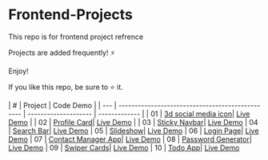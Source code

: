 # Frontend-Projects
This repo is for frontend project refrence

Projects are added frequently! ⚡

Enjoy!

If you like this repo, be sure to ⭐ it.

|  #  | Project | Code Demo |
| --- | ------------------------------------------------ | --------------------  | ------------- |
| 01  | [3d social media icon](https://github.com/techcareerguru/Frontend-Projects/tree/master/3d%20social%20media%20icons)| [Live Demo](https://3d-social-media-icons.netlify.app/) |
| 02  | [Profile Card](https://github.com/techcareerguru/Frontend-Projects/tree/master/Animated%20profile%20card)| [Live Demo](https://profile-card-animation.netlify.app/)  |
| 03  | [Sticky Navbar](https://github.com/techcareerguru/Frontend-Projects/tree/master/Responsive%20sticky%20navbar)| [Live Demo](https://responsive-sticky-navbar.netlify.app/) 
| 04  | [Search Bar](https://github.com/techcareerguru/Frontend-Projects/tree/master/Search%20bar%20animation)| [Live Demo](https://animated-searchbar.netlify.app/) 
| 05  | [Slideshow](https://github.com/techcareerguru/Frontend-Projects/tree/master/Slideshow)| [Live Demo](https://slideshow-animation.netlify.app/) 
| 06  | [Login Page](https://github.com/techcareerguru/Frontend-Projects/tree/master/Responsive%20login%20form)| [Live Demo](https://responsive-login-page.netlify.app/) 
| 07  | [Contact Manager App](https://github.com/techcareerguru/Frontend-Projects/tree/master/Contact%20manager%20app)| [Live Demo](https://contact-manager-javascript.netlify.app/) 
| 08  | [Password Generator](https://github.com/techcareerguru/Frontend-Projects/tree/master/Password%20generator%20system)| [Live Demo](https://password-generator-system.netlify.app/) 
| 09  | [Swiper Cards](https://github.com/techcareerguru/Frontend-Projects/tree/master/Swiper%20cards)| [Live Demo](https://swiper-card.netlify.app/) 
| 10  | [Todo App](https://github.com/techcareerguru/Frontend-Projects/tree/master/Todo-app)| [Live Demo](https://responsive-todoapp.netlify.app/) 